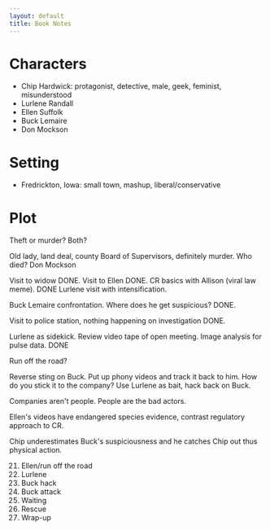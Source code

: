 ```yaml
---
layout: default
title: Book Notes
---
```


Characters
==========

+ Chip Hardwick: protagonist, detective, male, geek, feminist, misunderstood
+ Lurlene Randall
+ Ellen Suffolk
+ Buck Lemaire
+ Don Mockson


Setting
=======

+ Fredrickton, Iowa: small town, mashup, liberal/conservative


Plot
====

Theft or murder?  Both?

Old lady, land deal, county Board of Supervisors, definitely murder.  Who
died? Don Mockson

Visit to widow DONE.  Visit to Ellen DONE. CR basics with Allison (viral law meme). DONE  Lurlene visit with
intensification.

Buck Lemaire confrontation.  Where does he get suspicious? DONE.

Visit to police station, nothing happening on investigation DONE.

Lurlene as sidekick.  Review video tape of open meeting.  Image analysis for
pulse data. DONE

Run off the road?

Reverse sting on Buck.  Put up phony videos and track it back to him. How do
you stick it to the company?  Use Lurlene as bait, hack back on Buck.

Companies aren't people.  People are the bad actors.

Ellen's videos have endangered species evidence, contrast regulatory approach
to CR.

Chip underestimates Buck's suspiciousness and he catches Chip out thus
physical action.

21. Ellen/run off the road
22. Lurlene
23. Buck hack
24. Buck attack
25. Waiting
26. Rescue
27. Wrap-up
